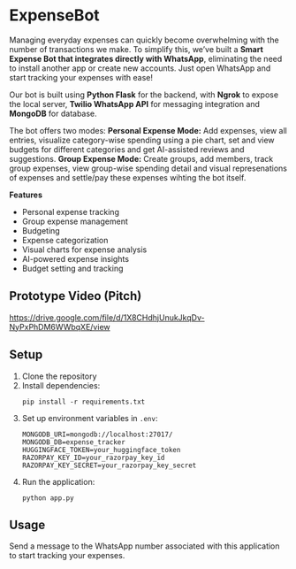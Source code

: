 ﻿# ExpenseBot

Managing everyday expenses can quickly become overwhelming with the number of transactions we make. To simplify this, we’ve built a **Smart Expense Bot that integrates directly with WhatsApp**, eliminating the need to install another app or create new accounts. Just open WhatsApp and start tracking your expenses with ease!

Our bot is built using **Python Flask** for the backend, with **Ngrok** to expose the local server, **Twilio WhatsApp API** for messaging integration and **MongoDB** for database.

The bot offers two modes:
**Personal Expense Mode:** Add expenses, view all entries, visualize category-wise spending using a pie chart, set and view budgets for different categories and get AI-assisted reviews and suggestions.
**Group Expense Mode:** Create groups, add members, track group expenses, view group-wise spending detail and visual represenations of expenses and settle/pay these expenses wihting the bot itself.

**Features**
- Personal expense tracking
- Group expense management
- Budgeting
- Expense categorization
- Visual charts for expense analysis
- AI-powered expense insights
- Budget setting and tracking

## Prototype Video (Pitch)
https://drive.google.com/file/d/1X8CHdhjUnukJkqDv-NyPxPhDM6WWbqXE/view

## Setup

1. Clone the repository
2. Install dependencies:
   ```
   pip install -r requirements.txt
   ```
3. Set up environment variables in `.env`:
   ```
   MONGODB_URI=mongodb://localhost:27017/
   MONGODB_DB=expense_tracker
   HUGGINGFACE_TOKEN=your_huggingface_token
   RAZORPAY_KEY_ID=your_razorpay_key_id
   RAZORPAY_KEY_SECRET=your_razorpay_key_secret
   ```
4. Run the application:
   ```
   python app.py
   ```

## Usage
Send a message to the WhatsApp number associated with this application to start tracking your expenses.
